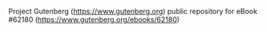Project Gutenberg (https://www.gutenberg.org) public repository for
eBook #62180 (https://www.gutenberg.org/ebooks/62180)

